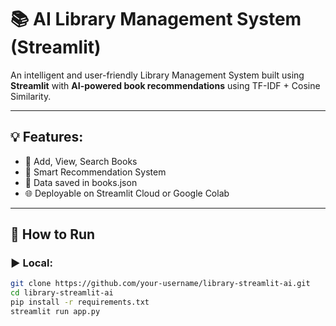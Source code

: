 # 📚 AI Library Management System (Streamlit)

An intelligent and user-friendly Library Management System built using **Streamlit** with **AI-powered book recommendations** using TF-IDF + Cosine Similarity.

---

## 💡 Features:
- 📘 Add, View, Search Books
- 🤖 Smart Recommendation System
- 📂 Data saved in books.json
- 🌐 Deployable on Streamlit Cloud or Google Colab

---

## 🚀 How to Run

### ▶️ Local:
```bash
git clone https://github.com/your-username/library-streamlit-ai.git
cd library-streamlit-ai
pip install -r requirements.txt
streamlit run app.py
